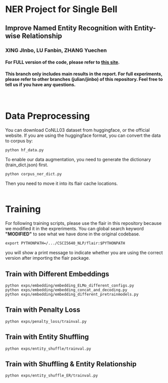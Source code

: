 # NER Project for Single Bell
## Improve Named Entity Recognition with Entity-wise Relationship
### XING JInbo, LU Fanbin, ZHANG Yuechen
#### For FULL version of the code, please refer to [this site](https://github.com/JulianJuaner/CSCI5640_NLP).
#### This branch only includes main results in the report. For full experiments, please refer to other branches (julian/jinbo) of this repository. Feel free to tell us if you have any questions.
<br>

# Data Preprocessing
You can download CoNLL03 dataset from huggingface, or the official website. If you are using the huggingface format, you can convert the data to corpus by:
```
python hf_data.py
```
To enable our data augmentation, you need to generate the dictionary (train_dict.json) first.
```
python corpus_ner_dict.py
```
Then you need to move it into its flair cache locations.
<br>
<br>

# Training
For following training scripts, please use the flair in this repository because we modified it in the expreriments. You can global search keyword **"MODIFIED"** to see what we have done in the original codebase.

```
export PYTHONPATH=/.../CSCI5640_NLP/flair:$PYTHONPATH
```
you will show a print message to indicate whether you are using the correct version after importing the flair package.
## Train with Different Embeddings
```
python exps/embedding/embedding_ELMo_different_configs.py
python exps/embedding/embedding_concat_and_decoding.py
python exps/embedding/embedding_different_pretrainmodels.py
```
## Train with Penalty Loss
```
python exps/penalty_loss/trainval.py
```
## Train with Entity Shuffling
```
python exps/entity_shuffle/trainval.py
```
## Train with Shuffling & Entity Relationship
```
python exps/entity_shuffle_ER/trainval.py
```
